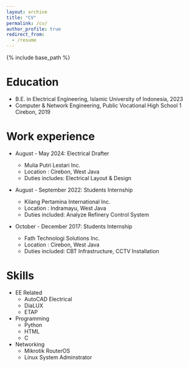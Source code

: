 ```yaml
---
layout: archive
title: "CV"
permalink: /cv/
author_profile: true
redirect_from:
  - /resume
---
```


{% include base_path %}

Education
======
* B.E. in Electrical Engineering, Islamic University of Indonesia, 2023
* Computer & Network Engineering, Public Vocational High School 1 Cirebon, 2019

Work experience
======
* August - May 2024: Electrical Drafter
  * Mulia Putri Lestari Inc.
  * Location : Cirebon, West Java
  * Duties includes: Electrical Layout & Design
  
* August - September 2022: Students Internship
  * Kilang Pertamina International Inc.
  * Location : Indramayu, West Java
  * Duties included: Analyze Refinery Control System
  
* October - December 2017: Students Internship
  * Fath Technologi Solutions Inc.
  * Location : Cirebon, West Java
  * Duties included: CBT Infrastructure, CCTV Installation
  
Skills
======
* EE Related
  * AutoCAD Electrical
  * DiaLUX
  * ETAP
* Programming
  * Python
  * HTML
  * C
* Networking
  * Mikrotik RouterOS
  * Linux System Adminstrator
